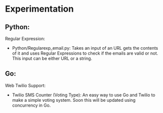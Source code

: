 Experimentation
=================

Python: 
---
Regular Expression:
- Python/Regularexp_email.py:
    Takes an input of an URL gets the contents of it and uses Regular Expressions to check if the emails are valid or not. This input can be either URL or a string. 

Go:
---
Web Twilio Support:
- Twilio SMS Counter (Voting Type):
    An easy way to use Go and Twilio to make a simple voting system. Soon this will be updated using concurrency in Go.
